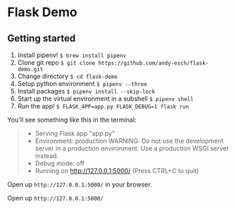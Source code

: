 # Flask Demo

## Getting started

1. Install pipenv!
   `$ brew install pipenv`
2. Clone git repo
   `$ git clone https://github.com/andy-esch/flask-demo.git`
3. Change directory
   `$ cd flask-demo`
3. Setup python environment
   `$ pipenv --three`
4. Install packages
   `$ pipenv install --skip-lock`
5. Start up the virtual environment in a subshell
   `$ pipenv shell`
6. Run the app!
   `$ FLASK_APP=app.py FLASK_DEBUG=1 flask run`

You'll see something like this in the terminal:
> * Serving Flask app "app.py"
> * Environment: production
>   WARNING: Do not use the development server in a production environment.
>   Use a production WSGI server instead.
> * Debug mode: off
> * Running on http://127.0.0.1:5000/ (Press CTRL+C to quit)

Open up `http://127.0.0.1:5000/` in your browser.

Open up `http://127.0.0.1:5000/`
